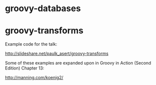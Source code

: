 groovy-databases
================

groovy-transforms
=================

Example code for the talk:

http://slideshare.net/paulk_asert/groovy-transforms

Some of these examples are expanded upon in Groovy in Action (Second Edition) Chapter 13:

http://manning.com/koenig2/
